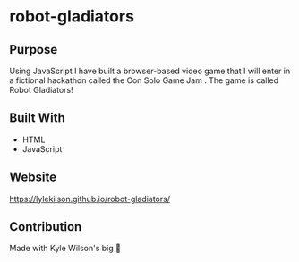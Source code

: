 # robot-gladiators

## Purpose
Using JavaScript I have built a browser-based video game that I will enter in a fictional hackathon called the Con Solo Game Jam . The game is called Robot Gladiators!


## Built With
* HTML
* JavaScript

## Website
https://lylekilson.github.io/robot-gladiators/

## Contribution
Made with Kyle Wilson's big 🧠
